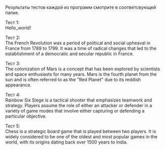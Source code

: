 Результаты тестов каждой из программ смотрите в соответсвующей папке.

Тест 1:
<br>Hello_world!

Тест 2:
<br>The French Revolution was a period of political and social upheaval in France from 1789 to 1799. It was a time of radical changes that led to the establishment of a democratic and secular republic in France.

Тест 3:
<br>The colonization of Mars is a concept that has been explored by scientists and space enthusiasts for many years. Mars is the fourth planet from the sun and is often referred to as the "Red Planet" due to its reddish appearance.

Тест 4:
<br>Rainbow Six Siege is a tactical shooter that emphasizes teamwork and strategy. Players assume the role of either an attacker or defender in a variety of game modes that involve either capturing or defending a particular objective. 

Тест 5:
<br>Chess is a strategic board game that is played between two players. It is widely considered to be one of the oldest and most popular games in the world, with its origins dating back over 1500 years to India.

